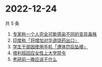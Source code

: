 # 2022-12-24

共 5 条

<!-- BEGIN -->
<!-- 最后更新时间 Sat Dec 24 2022 01:10:44 GMT+0800 (China Standard Time) -->

1. [专家称一个人完全可能感染不同的变异毒株](https://www.zhihu.com/search?q=专家称一个人完全可能感染不同的变异毒株)
1. [印度称「将增加对华退烧药出口」](https://www.zhihu.com/search?q=印度称「将增加对华退烧药出口」)
1. [学生干部因使用手机「遭体罚后坠楼」](https://www.zhihu.com/search?q=学生干部因使用手机「遭体罚后坠楼」)
1. [塔利班回应女性上大学禁令](https://www.zhihu.com/search?q=塔利班回应女性上大学禁令)
1. [考研前一晚应该干什么](https://www.zhihu.com/search?q=考研前一晚应该干什么)

<!-- END -->
